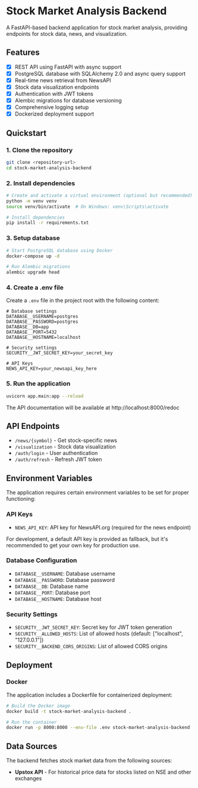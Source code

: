 # Stock Market Analysis Backend

A FastAPI-based backend application for stock market analysis, providing endpoints for stock data, news, and visualization.

## Features

- [x] REST API using FastAPI with async support
- [x] PostgreSQL database with SQLAlchemy 2.0 and async query support
- [x] Real-time news retrieval from NewsAPI
- [x] Stock data visualization endpoints
- [x] Authentication with JWT tokens
- [x] Alembic migrations for database versioning
- [x] Comprehensive logging setup
- [x] Dockerized deployment support

## Quickstart

### 1. Clone the repository

```bash
git clone <repository-url>
cd stock-market-analysis-backend
```

### 2. Install dependencies

```bash
# Create and activate a virtual environment (optional but recommended)
python -m venv venv
source venv/bin/activate  # On Windows: venv\Scripts\activate

# Install dependencies
pip install -r requirements.txt
```

### 3. Setup database

```bash
# Start PostgreSQL database using Docker
docker-compose up -d

# Run Alembic migrations
alembic upgrade head
```

### 4. Create a .env file

Create a `.env` file in the project root with the following content:
```
# Database settings
DATABASE__USERNAME=postgres
DATABASE__PASSWORD=postgres
DATABASE__DB=app
DATABASE__PORT=5432
DATABASE__HOSTNAME=localhost

# Security settings
SECURITY__JWT_SECRET_KEY=your_secret_key

# API Keys
NEWS_API_KEY=your_newsapi_key_here
```

### 5. Run the application

```bash
uvicorn app.main:app --reload
```

The API documentation will be available at http://localhost:8000/redoc

## API Endpoints

- `/news/{symbol}` - Get stock-specific news
- `/visualization` - Stock data visualization
- `/auth/login` - User authentication
- `/auth/refresh` - Refresh JWT token

## Environment Variables

The application requires certain environment variables to be set for proper functioning:

### API Keys
- `NEWS_API_KEY`: API key for NewsAPI.org (required for the news endpoint)

For development, a default API key is provided as fallback, but it's recommended to get your own key for production use.

### Database Configuration
- `DATABASE__USERNAME`: Database username
- `DATABASE__PASSWORD`: Database password
- `DATABASE__DB`: Database name
- `DATABASE__PORT`: Database port
- `DATABASE__HOSTNAME`: Database host

### Security Settings
- `SECURITY__JWT_SECRET_KEY`: Secret key for JWT token generation
- `SECURITY__ALLOWED_HOSTS`: List of allowed hosts (default: ["localhost", "127.0.0.1"])
- `SECURITY__BACKEND_CORS_ORIGINS`: List of allowed CORS origins

## Deployment

### Docker

The application includes a Dockerfile for containerized deployment:

```bash
# Build the Docker image
docker build -t stock-market-analysis-backend .

# Run the container
docker run -p 8000:8000 --env-file .env stock-market-analysis-backend
```

## Data Sources

The backend fetches stock market data from the following sources:

- **Upstox API** - For historical price data for stocks listed on NSE and other exchanges